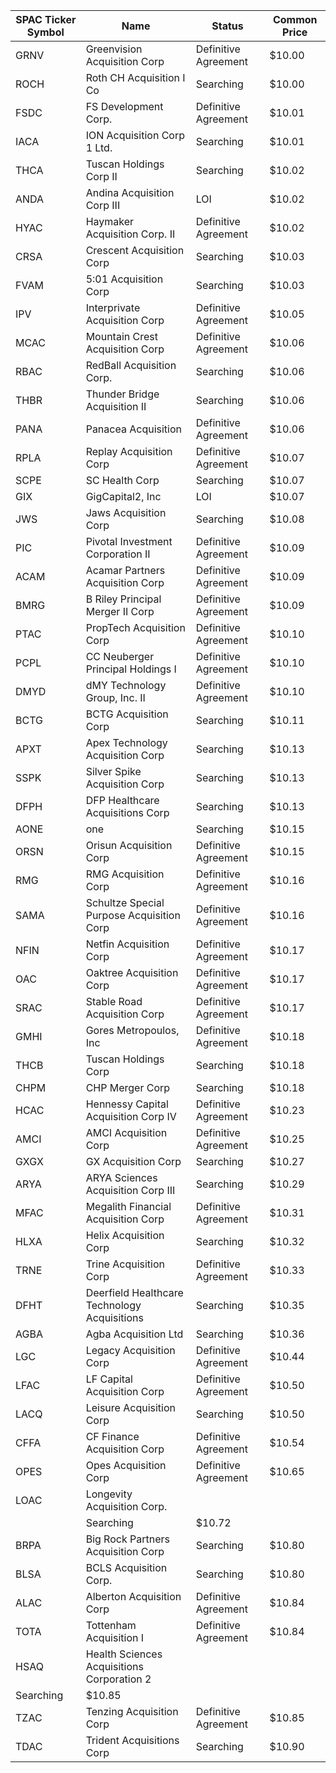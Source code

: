 SPAC Ticker Symbol | Name                                         | Status               | Common Price 
------------------ | -------------------------------------------- | -------------------- | -------------
GRNV               | Greenvision Acquisition Corp                 | Definitive Agreement | $10.00       
ROCH               | Roth CH Acquisition I Co                     | Searching            | $10.00       
FSDC               | FS Development Corp.                         | Definitive Agreement | $10.01       
IACA               | ION Acquisition Corp 1 Ltd.                  | Searching            | $10.01       
THCA               | Tuscan Holdings Corp II                      | Searching            | $10.02       
ANDA               | Andina Acquisition Corp III                  | LOI                  | $10.02       
HYAC               | Haymaker Acquisition Corp. II                | Definitive Agreement | $10.02       
CRSA               | Crescent Acquisition Corp                    | Searching            | $10.03       
FVAM               | 5:01 Acquisition Corp                        | Searching            | $10.03       
IPV                | Interprivate Acquisition Corp                | Definitive Agreement | $10.05       
MCAC               | Mountain Crest Acquisition Corp              | Definitive Agreement | $10.06       
RBAC               | RedBall Acquisition Corp.                    | Searching            | $10.06       
THBR               | Thunder Bridge Acquisition II                | Searching            | $10.06       
PANA               | Panacea Acquisition                          | Definitive Agreement | $10.06       
RPLA               | Replay Acquisition Corp                      | Definitive Agreement | $10.07       
SCPE               | SC Health Corp                               | Searching            | $10.07       
GIX                | GigCapital2, Inc                             | LOI                  | $10.07       
JWS                | Jaws Acquisition Corp                        | Searching            | $10.08       
PIC                | Pivotal Investment Corporation II            | Definitive Agreement | $10.09       
ACAM               | Acamar Partners Acquisition Corp             | Definitive Agreement | $10.09       
BMRG               | B Riley Principal Merger II Corp             | Definitive Agreement | $10.09       
PTAC               | PropTech Acquisition Corp                    | Definitive Agreement | $10.10       
PCPL               | CC Neuberger Principal Holdings I            | Definitive Agreement | $10.10       
DMYD               | dMY Technology Group, Inc. II                | Definitive Agreement | $10.10       
BCTG               | BCTG Acquisition Corp                        | Searching            | $10.11       
APXT               | Apex Technology Acquisition Corp             | Searching            | $10.13       
SSPK               | Silver Spike Acquisition Corp                | Searching            | $10.13       
DFPH               | DFP Healthcare Acquisitions Corp             | Searching            | $10.13       
AONE               | one                                          | Searching            | $10.15       
ORSN               | Orisun Acquisition Corp                      | Definitive Agreement | $10.15       
RMG                | RMG Acquisition Corp                         | Definitive Agreement | $10.16       
SAMA               | Schultze Special Purpose Acquisition Corp    | Definitive Agreement | $10.16       
NFIN               | Netfin Acquisition Corp                      | Definitive Agreement | $10.17       
OAC                | Oaktree Acquisition Corp                     | Definitive Agreement | $10.17       
SRAC               | Stable Road Acquisition Corp                 | Definitive Agreement | $10.17       
GMHI               | Gores Metropoulos, Inc                       | Definitive Agreement | $10.18       
THCB               | Tuscan Holdings Corp                         | Searching            | $10.18       
CHPM               | CHP Merger Corp                              | Searching            | $10.18       
HCAC               | Hennessy Capital Acquisition Corp IV         | Definitive Agreement | $10.23       
AMCI               | AMCI Acquisition Corp                        | Definitive Agreement | $10.25       
GXGX               | GX Acquisition Corp                          | Searching            | $10.27       
ARYA               | ARYA Sciences Acquisition Corp III           | Searching            | $10.29       
MFAC               | Megalith Financial Acquisition Corp          | Definitive Agreement | $10.31       
HLXA               | Helix Acquisition Corp                       | Searching            | $10.32       
TRNE               | Trine Acquisition Corp                       | Definitive Agreement | $10.33       
DFHT               | Deerfield Healthcare Technology Acquisitions | Searching            | $10.35       
AGBA               | Agba Acquisition Ltd                         | Searching            | $10.36       
LGC                | Legacy Acquisition Corp                      | Definitive Agreement | $10.44       
LFAC               | LF Capital Acquisition Corp                  | Definitive Agreement | $10.50       
LACQ               | Leisure Acquisition Corp                     | Searching            | $10.50       
CFFA               | CF Finance Acquisition Corp                  | Definitive Agreement | $10.54       
OPES               | Opes Acquisition Corp                        | Definitive Agreement | $10.65       
LOAC               | Longevity Acquisition Corp.
                 | Searching            | $10.72       
BRPA               | Big Rock Partners Acquisition Corp           | Searching            | $10.80       
BLSA               | BCLS Acquisition Corp.                       | Searching            | $10.80       
ALAC               | Alberton Acquisition Corp                    | Definitive Agreement | $10.84       
TOTA               | Tottenham Acquisition I                      | Definitive Agreement | $10.84       
HSAQ               | Health Sciences Acquisitions Corporation 2
  | Searching            | $10.85       
TZAC               | Tenzing Acquisition Corp                     | Definitive Agreement | $10.85       
TDAC               | Trident Acquisitions Corp                    | Searching            | $10.90       
